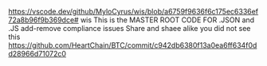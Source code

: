 https://vscode.dev/github/MyloCyrus/wis/blob/a6759f9636f6c175ec6336ef72a8b96f9b369dce# wis
This is the MASTER ROOT CODE FOR .JSON and .JS
add-remove compliance issues
Share and shaee alike you did not see this
https://github.com/HeartChain/BTC/commit/c942db6380f13a0ea6ff634f0dd28966d71072c0
